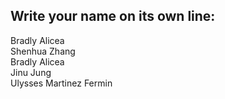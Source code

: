 ## Write your name on its own line:   
Bradly Alicea   
Shenhua Zhang   
Bradly Alicea         
Jinu Jung     
Ulysses Martinez Fermin    